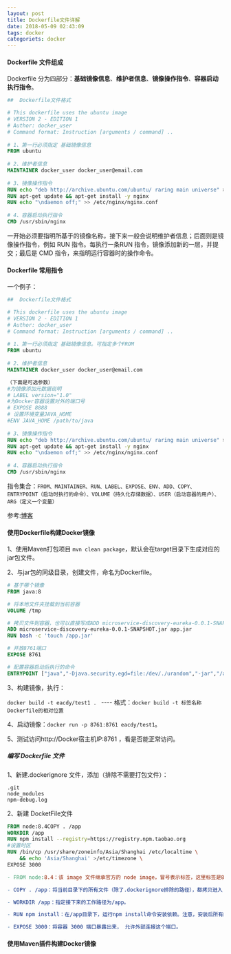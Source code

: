 ```yaml
---
layout: post
title: Dockerfile文件详解
date: 2018-05-09 02:43:09
tags: docker
categoriets: docker
---
```


#### Dockerfile 文件组成

Dockerfile 分为四部分：**基础镜像信息**、**维护者信息**、**镜像操作指令**、**容器启动执行指令**。

```dockerfile
##  Dockerfile文件格式

# This dockerfile uses the ubuntu image
# VERSION 2 - EDITION 1
# Author: docker_user
# Command format: Instruction [arguments / command] ..
 
# 1、第一行必须指定 基础镜像信息
FROM ubuntu
 
# 2、维护者信息
MAINTAINER docker_user docker_user@email.com
 
# 3、镜像操作指令
RUN echo "deb http://archive.ubuntu.com/ubuntu/ raring main universe" >> /etc/apt/sources.list
RUN apt-get update && apt-get install -y nginx
RUN echo "\ndaemon off;" >> /etc/nginx/nginx.conf
 
# 4、容器启动执行指令
CMD /usr/sbin/nginx
```

一开始必须要指明所基于的镜像名称，接下来一般会说明维护者信息；后面则是镜像操作指令，例如 RUN 指令。每执行一条RUN 指令，镜像添加新的一层，并提交；最后是 CMD 指令，来指明运行容器时的操作命令。

<!-- more -->


#### Dockerfile 常用指令

一个例子：

```dockerfile
##  Dockerfile文件格式

# This dockerfile uses the ubuntu image
# VERSION 2 - EDITION 1
# Author: docker_user
# Command format: Instruction [arguments / command] ..
 
# 1、第一行必须指定 基础镜像信息。可指定多个FROM
FROM ubuntu
 
# 2、维护者信息
MAINTAINER docker_user docker_user@email.com

（下面是可选参数）
#为镜像添加元数据说明
# LABEL version="1.0"
#为Docker容器设置对外的端口号
# EXPOSE 8888
# 设置环境变量JAVA_HOME
#ENV JAVA_HOME /path/to/java 
 
# 3、镜像操作指令
RUN echo "deb http://archive.ubuntu.com/ubuntu/ raring main universe" >> /etc/apt/sources.list
RUN apt-get update && apt-get install -y nginx
RUN echo "\ndaemon off;" >> /etc/nginx/nginx.conf
 
# 4、容器启动执行指令
CMD /usr/sbin/nginx
```

指令集合：`FROM、MAINTAINER、RUN、LABEL、EXPOSE、ENV、ADD、COPY、
ENTRYPOINT（启动时执行的命令）、VOLUME（持久化存储数据）、USER（启动容器的用户）、ARG（定义一个变量）`

参考:[博客](http://book.itmuch.com/3%20%E4%BD%BF%E7%94%A8Docker%E6%9E%84%E5%BB%BA%E5%BE%AE%E6%9C%8D%E5%8A%A1/3.5%20Docker%E7%A7%81%E6%9C%89%E4%BB%93%E5%BA%93%E7%9A%84%E6%90%AD%E5%BB%BA%E4%B8%8E%E4%BD%BF%E7%94%A8.html)

#### 使用Dockerfile构建Docker镜像

1、使用Maven打包项目 `mvn clean package`，默认会在target目录下生成对应的jar包文件。

2、与jar包的同级目录，创建文件，命名为Dockerfile。

```dockerfile
# 基于哪个镜像
FROM java:8

# 将本地文件夹挂载到当前容器
VOLUME /tmp

# 拷贝文件到容器，也可以直接写成ADD microservice-discovery-eureka-0.0.1-SNAPSHOT.jar /app.jar
ADD microservice-discovery-eureka-0.0.1-SNAPSHOT.jar app.jar
RUN bash -c 'touch /app.jar'

# 开放8761端口
EXPOSE 8761

# 配置容器启动后执行的命令
ENTRYPOINT ["java","-Djava.security.egd=file:/dev/./urandom","-jar","/app.jar"]
```

3、构建镜像，执行：

`docker build -t eacdy/test1 . `    ---- 格式：`docker build -t 标签名称 Dockerfile的相对位置`

4、启动镜像：`docker run -p 8761:8761 eacdy/test1`。

5、测试访问http://Docker宿主机IP:8761 ，看是否能正常访问。

##### 编写 Dockerfile 文件

1、新建.dockerignore 文件，添加（排除不需要打包文件）：

```shell
.git
node_modules
npm-debug.log
```

2、新建 DocketFile文件

```dockerfile
FROM node:8.4COPY . /app
WORKDIR /app
RUN npm install --registry=https://registry.npm.taobao.org
#设置时区
RUN /bin/cp /usr/share/zoneinfo/Asia/Shanghai /etc/localtime \
    && echo 'Asia/Shanghai' >/etc/timezone \
EXPOSE 3000
```

```makefile
- FROM node:8.4：该 image 文件继承官方的 node image，冒号表示标签，这里标签是8.4，即8.4版本的 node。

- COPY . /app：将当前目录下的所有文件（除了.dockerignore排除的路径），都拷贝进入 image 文件的/app目录。

- WORKDIR /app：指定接下来的工作路径为/app。

- RUN npm install：在/app目录下，运行npm install命令安装依赖。注意，安装后所有的依赖，都将打包进入 image 文件。

- EXPOSE 3000：将容器 3000 端口暴露出来， 允许外部连接这个端口。
```


#### 使用Maven插件构建Docker镜像

